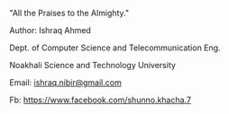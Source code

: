 
"All the Praises to the Almighty."

Author: Ishraq Ahmed

Dept. of Computer Science and Telecommunication Eng.

Noakhali Science and Technology University

Email: ishraq.nibir@gmail.com

Fb: https://www.facebook.com/shunno.khacha.7
